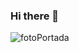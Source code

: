 ### Hi there 👋
![fotoPortada](https://github.com/martingaidoo/martingaidoo/assets/119458663/308b5cd0-aed8-41d9-b856-f62175679694)

<!--
**martingaidoo/martingaidoo** is a ✨ _special_ ✨ repository because its `README.md` (this file) appears on your GitHub profile.

Here are some ideas to get you started:

- 🔭 I’m currently working on ...
- 🌱 I’m currently learning ...
- 👯 I’m looking to collaborate on ...
- 🤔 I’m looking for help with ...
- 💬 Ask me about ...
- 📫 How to reach me: ...
- 😄 Pronouns: ...
- ⚡ Fun fact: ...
-->
